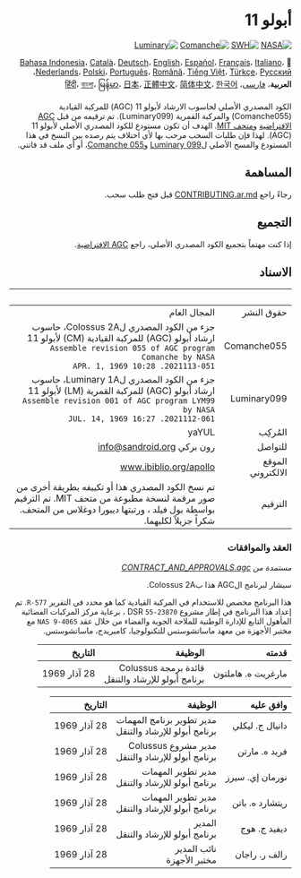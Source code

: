 <div dir="RTL">

# أبولو 11

[![NASA][1]][2]
[![SWH]][SWH_URL]
[![Comanche]][ComancheMilestone]
[![Luminary]][LuminaryMilestone]

:crossed_flags:
[Bahasa Indonesia][ID]،
[Català][CA]،
[Deutsch][DE]،
[English][EN]،
[Español][ES]،
[Français][FR]،
[Italiano][IT]،
[Nederlands][NL]،
[Polski][PL]،
[Português][PT_BR]،
[Română][RO]،
[Tiếng Việt][VI]،
[Türkçe][TR]،
[Русский][RU]،
**العربية**،
[فارسی][FA]،
[हिंदी][HI_IN]،
[বাংলা][BD_BN]،
[မြန်မာ][MM]،
[日本][JA]،
[正體中文][ZH_TW]،
[简体中文][ZH_CN]،
[한국어][KO_KR]

[AR]:README.ar.md
[BD_BN]:README.bd_bn.md
[CA]:README.ca.md
[DE]:README.de.md
[EN]:README.md
[ES]:README.es.md
[FA]:README.fa.md
[FR]:README.fr.md
[HI_IN]:README.hi_in.md
[ID]:README.id.md
[IT]:README.it.md
[JA]:README.ja.md
[KO_KR]:README.ko_kr.md
[MM]:README.mm.md
[PL]:README.pl.md
[PT_BR]:README.pt_br.md
[RO]:README.ro.md
[RU]:README.ru.md
[TR]:README.tr.md
[VI]:README.vi.md
[ZH_CN]:README.zh_cn.md
[ZH_TW]:README.zh_tw.md
[NL]:README.nl.md

الكود المصدري الأصلي لحاسوب الارشاد لأبولو 11 (AGC) للمركبة القيادية (Comanche055) والمركبة القمرية (Luminary099). تم ترقيمه من قبل [AGC الافتراضية][3] و[متحف MIT][4]. الهدف أن تكون مستودع للكود المصدري الأصلي لأبولو 11 (AGC). لهذا فإن طلبات السحب مرحب بها لأي اختلاف يتم رصده بين النسخ في هذا المستودع والمسح الأصلي ل[Luminary 099][5] و[Comanche 055][6]، أو أي ملف قد فاتني.

## المساهمة

رجاءً راجع [CONTRIBUTING.ar.md][7] قبل فتح طلب سحب.

## التجميع

إذا كنت مهتماً بتجميع الكود المصدري الأصلي، راجع [AGC الافتراضية][8].

## الاسناد

&nbsp;         | &nbsp;
-------------: | -----:
حقوق النشر      | المجال العام
Comanche055    | جزء من الكود المصدري لColossus 2A، حاسوب ارشاد أبولو (AGC) للمركبة القيادية (CM) لأبولو 11<br>`Assemble revision 055 of AGC program Comanche by NASA`<br>`2021113-051. 10:28 APR. 1, 1969`
Luminary099    | جزء من الكود المصدري لLuminary 1A، حاسوب ارشاد أبولو (AGC) للمركبة القمرية (LM) لأبولو 11<br>`Assemble revision 001 of AGC program LYM99 by NASA`<br>`2021112-061. 16:27 JUL. 14, 1969`
المُركِب      | yaYUL
للتواصل        | رون بركي <info@sandroid.org>
الموقع الالكتروني        | www.ibiblio.org/apollo
الترقيم | تم نسخ الكود المصدري هذا أو تكييفه بطريقة أخرى من صور مرقمة لنسخة مطبوعة من متحف MIT. تم الترقيم بواسطة بول فيلد ، ورتبتها ديبورا دوغلاس من المتحف. شكراً جزيلاً لكليهما.

### العقد والموافقات

*مستمدة من [CONTRACT_AND_APPROVALS.agc]*

سيشار لبرنامج الAGC هذا بColossus 2A.

هذا البرنامج مخصص للاستخدام في المركبة القيادية كما هو محدد في التقرير `R-577`. تم إعداد هذا البرنامج في إطار مشروع DSR `55-23870` ، برعاية مركز المركبات الفضائية المأهول التابع للإدارة الوطنية للملاحة الجوية والفضاء من خلال عقد `NAS 9-4065` مع مختبر الأجهزة  من معهد ماساتشوستس للتكنولوجيا، كامبريدج، ماساتشوستس.

قدمته          | الوظيفة | التاريخ
--------------------: | ---: | ---:
مارغريت ه. هاملتون  | قائدة برمجة Colussus<br>برنامج أبولو للإرشاد والتنقل | 28 آذار 1969

وافق عليه        | الوظيفة | التاريخ
-----------------: | ---: | ---:
دانيال ج. ليكلي   | مدير تطوير برنامج المهمات<br>برنامج أبولو للإرشاد والتنقل | 28 آذار 1969
فريد ه. مارتن    | مدير مشروع Colussus<br>برنامج أبولو للإرشاد والتنقل | 28 آذار 1969
نورمان إي. سيرز    | مدير تطوير المهمات<br>برنامج أبولو للإرشاد والتنقل | 28 آذار 1969
ريتشارد ه. باتن  | مدير تطوير المهمات<br>برنامج أبولو للإرشاد والتنقل | 28 آذار 1969
ديفيد ج. هوج      | المدير<br>برنامج أبولو للإرشاد والتنقل | 28 آذار 1969
رالف ر. راجان    | نائب المدير<br>مختبر الأجهزة | 28 آذار 1969

</div>

[CONTRACT_AND_APPROVALS.agc]:https://github.com/chrislgarry/Apollo-11/blob/master/Comanche055/CONTRACT_AND_APPROVALS.agc
[1]:https://rawcdn.githack.com/aleen42/badges/c9246f74/src/nasa.svg
[2]:https://www.nasa.gov/mission_pages/apollo/missions/apollo11.html
[3]:http://www.ibiblio.org/apollo/
[4]:http://web.mit.edu/museum/
[5]:http://www.ibiblio.org/apollo/ScansForConversion/Luminary099/
[6]:http://www.ibiblio.org/apollo/ScansForConversion/Comanche055/
[7]:https://github.com/chrislgarry/Apollo-11/blob/master/CONTRIBUTING.ar.md
[8]:https://github.com/rburkey2005/virtualagc
[SWH]:https://archive.softwareheritage.org/badge/origin/https://github.com/chrislgarry/Apollo-11/
[SWH_URL]:https://archive.softwareheritage.org/browse/origin/https://github.com/chrislgarry/Apollo-11/
[Comanche]:https://badgen.net/github/milestones/chrislgarry/Apollo-11/1
[ComancheMilestone]:https://github.com/chrislgarry/Apollo-11/milestone/1
[Luminary]:https://badgen.net/github/milestones/chrislgarry/Apollo-11/2
[LuminaryMilestone]:https://github.com/chrislgarry/Apollo-11/milestone/2
